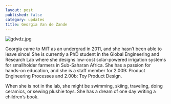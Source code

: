 ```yaml
---
layout: post
published: false
category: updates
title: Georgia Van de Zande
---
```

![gdvdz.jpg]({{site.baseurl}}/assets/gdvdz.jpg)

Georgia came to MIT as an undergrad in 2011, and she hasn’t been able to leave since! She is currently a PhD student in the Global Engineering and Research Lab where she designs low-cost solar-powered irrigation systems for smallholder farmers in Sub-Saharan Africa. She has a passion for hands-on education, and she is a staff member for 2.009: Product Engineering Processes and 2.00b: Toy Product Design.

When she is not in the lab, she might be swimming, skiing, traveling, doing ceramics, or sewing plushie toys. She has a dream of one day writing a children’s book.